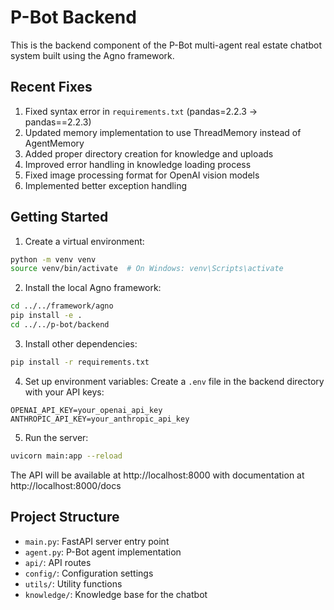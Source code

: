 # P-Bot Backend

This is the backend component of the P-Bot multi-agent real estate chatbot system built using the Agno framework.

## Recent Fixes

1. Fixed syntax error in `requirements.txt` (pandas=2.2.3 → pandas==2.2.3)
2. Updated memory implementation to use ThreadMemory instead of AgentMemory
3. Added proper directory creation for knowledge and uploads
4. Improved error handling in knowledge loading process
5. Fixed image processing format for OpenAI vision models
6. Implemented better exception handling

## Getting Started

1. Create a virtual environment:
```bash
python -m venv venv
source venv/bin/activate  # On Windows: venv\Scripts\activate
```

2. Install the local Agno framework:
```bash
cd ../../framework/agno
pip install -e .
cd ../../p-bot/backend
```

3. Install other dependencies:
```bash
pip install -r requirements.txt
```

4. Set up environment variables:
Create a `.env` file in the backend directory with your API keys:
```
OPENAI_API_KEY=your_openai_api_key
ANTHROPIC_API_KEY=your_anthropic_api_key
```

5. Run the server:
```bash
uvicorn main:app --reload
```

The API will be available at http://localhost:8000 with documentation at http://localhost:8000/docs

## Project Structure

- `main.py`: FastAPI server entry point
- `agent.py`: P-Bot agent implementation
- `api/`: API routes
- `config/`: Configuration settings
- `utils/`: Utility functions
- `knowledge/`: Knowledge base for the chatbot 
